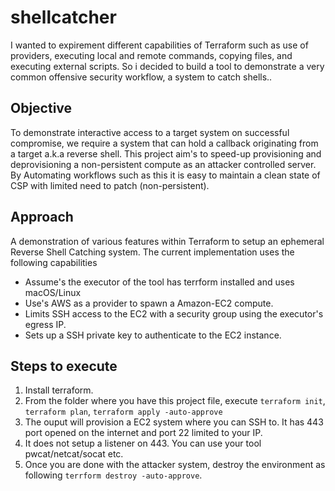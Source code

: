 # shellcatcher

I wanted to expirement different capabilities of Terraform such as use of providers, executing local and remote commands, copying files, and executing external scripts. So i decided to build a tool to demonstrate a very common offensive security workflow, a system to catch shells..

## Objective  

To demonstrate interactive access to a target system on successful compromise, we require a system that can hold a callback originating from a target a.k.a reverse shell. This project aim's to speed-up provisioning and deprovisioning a non-persistent compute as an attacker controlled server. By Automating workflows such as this it is easy to maintain a clean state of CSP with limited need to patch (non-persistent).

## Approach

A demonstration of various features within Terraform to setup an ephemeral Reverse Shell Catching system. The current implementation uses the following capabilities
* Assume's the executor of the tool has terrform installed and uses macOS/Linux
* Use's AWS as a provider to spawn a Amazon-EC2 compute.
* Limits SSH access to the EC2 with a security group using the executor's egress IP.
* Sets up a SSH private key to authenticate to the EC2 instance.

## Steps to execute

 1. Install terraform.
 2. From the folder where you have this project file, execute `terraform init`, `terraform plan`, `terraform apply -auto-approve`
 3. The ouput will provision a EC2 system where you can SSH to. It has 443 port opened on the internet and port 22 limited to your IP.
 4. It does not setup a listener on 443. You can use your tool pwcat/netcat/socat etc.
 5. Once you are done with the attacker system, destroy the environment as following `terrform destroy -auto-approve`.
